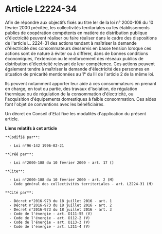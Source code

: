 # Article L2224-34

Afin de répondre aux objectifs fixés au titre Ier de la loi n° 2000-108 du 10 février 2000 précitée, les collectivités
territoriales ou les établissements publics de coopération compétents en matière de distribution publique d'électricité
peuvent réaliser ou faire réaliser dans le cadre des dispositions de l'article L. 2224-31 des actions tendant à maîtriser la
demande d'électricité des consommateurs desservis en basse tension lorsque ces actions sont de nature à éviter ou à différer,
dans de bonnes conditions économiques, l'extension ou le renforcement des réseaux publics de distribution d'électricité
relevant de leur compétence. Ces actions peuvent également tendre à maîtriser la demande d'électricité des personnes en
situation de précarité mentionnées au 1° du III de l'article 2 de la même loi.

Ils peuvent notamment apporter leur aide à ces consommateurs en prenant en charge, en tout ou partie, des travaux
d'isolation, de régulation thermique ou de régulation de la consommation d'électricité, ou l'acquisition d'équipements
domestiques à faible consommation. Ces aides font l'objet de conventions avec les bénéficiaires.

Un décret en Conseil d'Etat fixe les modalités d'application du présent article.

**Liens relatifs à cet article**

	**Codifié par**:

	  - Loi n°96-142 1996-02-21

	**Créé par**:

	  - Loi n°2000-108 du 10 février 2000 - art. 17 ()

	**Cite**:

	  - Loi n°2000-108 du 10 février 2000 - art. 2 (M)
	  - Code général des collectivités territoriales - art. L2224-31 (M)

	**Cité par**:

	  - Décret n°2016-973 du 18 juillet 2016 - art. 1
	  - Décret n°2016-973 du 18 juillet 2016 - art. 2
	  - Décret n°2016-973 du 18 juillet 2016 - art. 3
	  - Code de l'énergie - art. D111-55 (V)
	  - Code de l'énergie - art. D112-2 (V)
	  - Code de l'énergie - art. D113-3 (V)
	  - Code de l'énergie - art. L211-4 (V)
